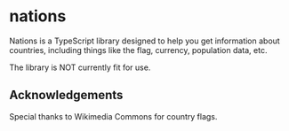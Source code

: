 # nations

Nations is a TypeScript library designed to help you get information about countries, including things like the flag,
currency, population data, etc. 

The library is NOT currently fit for use. 


## Acknowledgements

Special thanks to Wikimedia Commons for country flags.